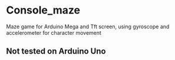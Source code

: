 # Console_maze
Maze game for Arduino Mega and Tft screen, using gyroscope and accelerometer for character movement

## Not tested on Arduino Uno
